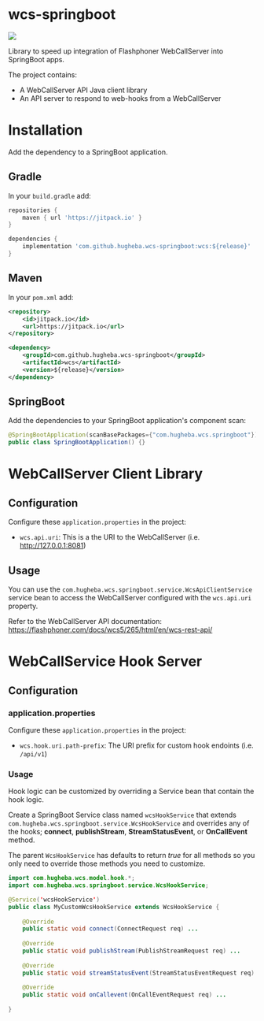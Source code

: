 # wcs-springboot

[![](https://jitpack.io/v/hugheba/wcs-springboot.svg)](https://jitpack.io/#hugheba/wcs-springboot)

Library to speed up integration of Flashphoner WebCallServer into SpringBoot apps.

The project contains:

- A WebCallServer API Java client library 
- An API server to respond to web-hooks from a WebCallServer

# Installation

Add the dependency to a SpringBoot application.

## Gradle

In your `build.gradle` add:

```groovy
repositories {
    maven { url 'https://jitpack.io' }
}

dependencies {
    implementation 'com.github.hugheba.wcs-springboot:wcs:${release}'
}
```

## Maven

In your `pom.xml` add:

```xml
<repository>
    <id>jitpack.io</id>
    <url>https://jitpack.io</url>
</repository>

<dependency>
    <groupId>com.github.hugheba.wcs-springboot</groupId>
    <artifactId>wcs</artifactId>
    <version>${release}</version>
</dependency>
```

## SpringBoot

Add the dependencies to your SpringBoot application's component scan:

```java
@SpringBootApplication(scanBasePackages={"com.hugheba.wcs.springboot"})
public class SpringBootApplication() {}
```

# WebCallServer Client Library

## Configuration

Configure these `application.properties` in the project:

- `wcs.api.uri`: This is a the URI to the WebCallServer (i.e. http://127.0.0.1:8081)

## Usage

You can use the `com.hugheba.wcs.springboot.service.WcsApiClientService` service bean to access the WebCallServer 
configured with the `wcs.api.uri` property.

Refer to the WebCallServer API documentation: https://flashphoner.com/docs/wcs5/265/html/en/wcs-rest-api/

# WebCallService Hook Server

## Configuration

### application.properties

Configure these `application.properties` in the project:

- `wcs.hook.uri.path-prefix`: The URI prefix for custom hook endoints (i.e. `/api/v1`) 

### Usage

Hook logic can be customized by overriding a Service bean that contain the hook logic.

Create a SpringBoot Service class named `wcsHookService` that extends `com.hugheba.wcs.springboot.service.WcsHookService` 
and overrides any of the hooks; **connect**, **publishStream**, **StreamStatusEvent**, or **OnCallEvent** method.

The parent `WcsHookService` has defaults to return _true_ for all methods so you only need to override
those methods you need to customize.

```java
import com.hugheba.wcs.model.hook.*;
import com.hugheba.wcs.springboot.service.WcsHookService;

@Service('wcsHookService')
public class MyCustomWcsHookService extends WcsHookService {
    
    @Override
    public static void connect(ConnectRequest req) ...
    
    @Override
    public static void publishStream(PublishStreamRequest req) ...
    
    @Override
    public static void streamStatusEvent(StreamStatusEventRequest req) ... 
      
    @Override
    public static void onCallevent(OnCallEventRequest req) ...
    
}
```
